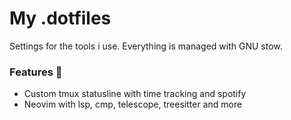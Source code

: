 # My .dotfiles

Settings for the tools i use. Everything is managed with GNU stow.

### Features 🤩

<!-- TODO: Global dark and light mode -->
<!-- - Global dark / light mode that syncs between neovim instances and alacritty -->

- Custom tmux statusline with time tracking and spotify
- Neovim with lsp, cmp, telescope, treesitter and more
